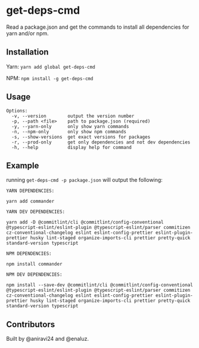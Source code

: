 # get-deps-cmd

Read a package.json and get the commands to install all dependencies for yarn and/or npm.

## Installation

Yarn:
`yarn add global get-deps-cmd`

NPM:
`npm install -g get-deps-cmd`

## Usage

```
Options:
  -v, --version        output the version number
  -p, --path <file>    path to package.json (required)
  -y, --yarn-only      only show yarn commands
  -n, --npm-only       only show npm commands
  -s, --show-versions  get exact versions for packages
  -r, --prod-only      get only dependencies and not dev dependencies
  -h, --help           display help for command
```

## Example

running `get-deps-cmd -p package.json` will output the following:

```
YARN DEPENDENCIES:

yarn add commander

YARN DEV DEPENDENCIES:

yarn add -D @commitlint/cli @commitlint/config-conventional @typescript-eslint/eslint-plugin @typescript-eslint/parser commitizen cz-conventional-changelog eslint eslint-config-prettier eslint-plugin-prettier husky lint-staged organize-imports-cli prettier pretty-quick standard-version typescript

NPM DEPENDENCIES:

npm install commander

NPM DEV DEPENDENCIES:

npm install --save-dev @commitlint/cli @commitlint/config-conventional @typescript-eslint/eslint-plugin @typescript-eslint/parser commitizen cz-conventional-changelog eslint eslint-config-prettier eslint-plugin-prettier husky lint-staged organize-imports-cli prettier pretty-quick standard-version typescript
```

## Contributors

Built by @aniravi24 and @enaluz.
